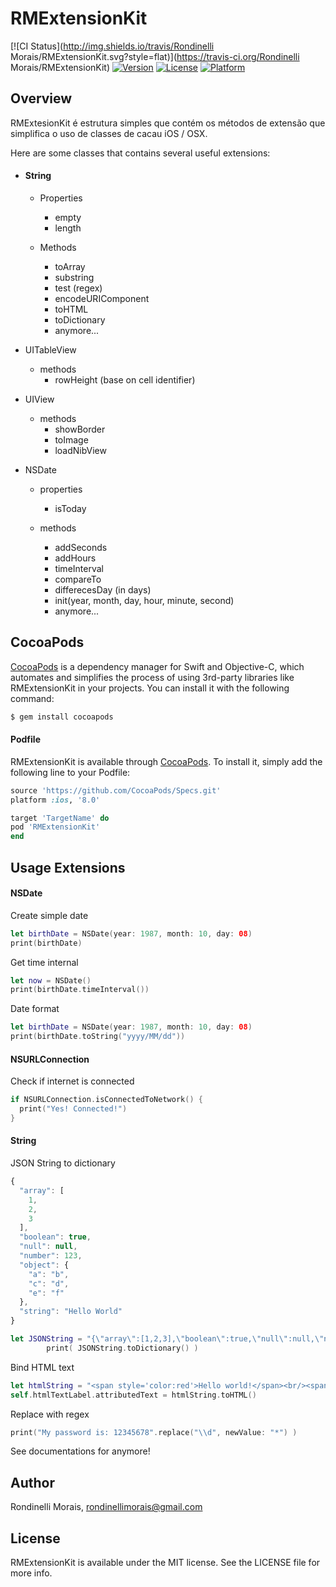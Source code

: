 # RMExtensionKit

[![CI Status](http://img.shields.io/travis/Rondinelli Morais/RMExtensionKit.svg?style=flat)](https://travis-ci.org/Rondinelli Morais/RMExtensionKit)
[![Version](https://img.shields.io/cocoapods/v/RMExtensionKit.svg?style=flat)](http://cocoapods.org/pods/RMExtensionKit)
[![License](https://img.shields.io/cocoapods/l/RMExtensionKit.svg?style=flat)](http://cocoapods.org/pods/RMExtensionKit)
[![Platform](https://img.shields.io/cocoapods/p/RMExtensionKit.svg?style=flat)](http://cocoapods.org/pods/RMExtensionKit)

## Overview
RMExtesionKit é estrutura simples que contém os métodos de extensão que simplifica o uso de classes de cacau iOS / OSX.

Here are some classes that contains several useful extensions:

- #### String
	+ Properties
		* empty
		* length

	+ Methods
		* toArray
		* substring
		* test (regex)
		* encodeURIComponent
		* toHTML
		* toDictionary
		* anymore...

- UITableView
	+ methods
		* rowHeight (base on cell identifier)

- UIView
	+ methods
		* showBorder
		* toImage
		* loadNibView

- NSDate
	+ properties
		* isToday

	+ methods
		* addSeconds
		* addHours
		* timeInterval
		* compareTo
		* differecesDay (in days)
		* init(year, month, day, hour, minute, second)
		* anymore...

## CocoaPods

[CocoaPods](http://cocoapods.org) is a dependency manager for Swift and Objective-C, which automates and simplifies the process of using 3rd-party libraries like RMExtensionKit in your projects. You can install it with the following command:

```bash
$ gem install cocoapods
```

#### Podfile

RMExtensionKit is available through [CocoaPods](http://cocoapods.org). To install
it, simply add the following line to your Podfile:

```ruby
source 'https://github.com/CocoaPods/Specs.git'
platform :ios, '8.0'

target 'TargetName' do
pod 'RMExtensionKit'
end
```

## Usage Extensions

#### NSDate

Create simple date
```swift
let birthDate = NSDate(year: 1987, month: 10, day: 08)
print(birthDate)
```

Get time internal
```swift
let now = NSDate()
print(birthDate.timeInterval())
```
Date format
```swift
let birthDate = NSDate(year: 1987, month: 10, day: 08)
print(birthDate.toString("yyyy/MM/dd"))
```

#### NSURLConnection

Check if internet is connected
```swift
if NSURLConnection.isConnectedToNetwork() {
  print("Yes! Connected!")
}
```

#### String

JSON String to dictionary
```javascript
{
  "array": [
    1,
    2,
    3
  ],
  "boolean": true,
  "null": null,
  "number": 123,
  "object": {
    "a": "b",
    "c": "d",
    "e": "f"
  },
  "string": "Hello World"
}
```

```swift
let JSONString = "{\"array\":[1,2,3],\"boolean\":true,\"null\":null,\"number\":123,\"object\":{\"a\":\"b\",\"c\":\"d\",\"e\":\"f\"},\"string\":\"Hello World\"}"
        print( JSONString.toDictionary() )
```

Bind HTML text
```swift
let htmlString = "<span style='color:red'>Hello world!</span><br/><span>This is a simple HTML text. This is <b>bold!</b></span>"
self.htmlTextLabel.attributedText = htmlString.toHTML()
```

Replace with regex
```swift
print("My password is: 12345678".replace("\\d", newValue: "*") )
```

See documentations for anymore!

## Author

Rondinelli Morais, rondinellimorais@gmail.com

## License

RMExtensionKit is available under the MIT license. See the LICENSE file for more info.
